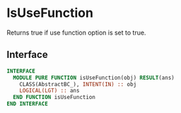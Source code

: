 # IsUseFunction

Returns true if use function option is set to true.

## Interface

```fortran
INTERFACE
  MODULE PURE FUNCTION isUseFunction(obj) RESULT(ans)
    CLASS(AbstractBC_), INTENT(IN) :: obj
    LOGICAL(LGT) :: ans
  END FUNCTION isUseFunction
END INTERFACE
```
